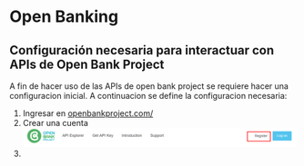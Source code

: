 # Open Banking

## Configuración necesaria para interactuar con APIs de Open Bank Project

A fin de hacer uso de las APIs de open bank project se requiere hacer una configuracion inicial. A continuacion se define la configuracion necesaria:

1. Ingresar en [openbankproject.com/](https://apisandbox.openbankproject.com/ "Open Bank Project")
2. Crear una cuenta
![Register](Register.png "Register")
3. 

